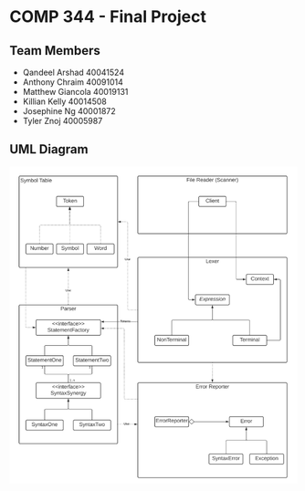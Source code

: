 # COMP 344 - Final Project
## Team Members 
* Qandeel Arshad 40041524
* Anthony Chraim 40091014
* Matthew Giancola 40019131
* Killian Kelly 40014508
* Josephine Ng 40001872
* Tyler Znoj 40005987

## UML Diagram
![uml_diagram](uml_diagram.png)


